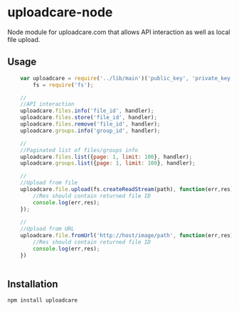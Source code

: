uploadcare-node
===============

Node module for uploadcare.com that allows API interaction as well as local file upload.

Usage
-----------
```javascript
    var uploadcare = require('../lib/main')('public_key', 'private_key'),
        fs = require('fs');

    //
    //API interaction
    uploadcare.files.info('file_id', handler);
    uploadcare.files.store('file_id', handler);
    uploadcare.files.remove('file_id', handler);
    uploadcare.groups.info('group_id', handler);

    //
    //Paginated list of files/groups info
    uploadcare.files.list({page: 1, limit: 100}, handler);
    uploadcare.groups.list({page: 1, limit: 100}, handler);

    //
    //Upload from file
    uploadcare.file.upload(fs.createReadStream(path), function(err,res){
        //Res should contain returned file ID
        console.log(err,res);
    });
    
    //
    //Upload from URL
    uploadcare.file.fromUrl('http://host/image/path', function(err,res){
        //Res should contain returned file ID
        console.log(err,res);
    })
    
```
Installation
-----------

    npm install uploadcare

